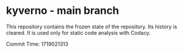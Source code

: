 # kyverno - main branch

This repository contains the frozen state of the repository.
Its history is cleared. It is used only for static code
analysis with Codacy.

Commit Time: 1719021313